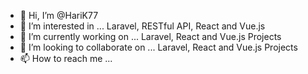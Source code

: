 - 👋 Hi, I’m @HariK77
- 👀 I’m interested in ... Laravel, RESTful API, React and Vue.js
- 🌱 I’m currently working on ...  Laravel, React and Vue.js Projects
- 💞️ I’m looking to collaborate on ... Laravel, React and Vue.js Projects
- 📫 How to reach me ...

<!---
HariK77/HariK77 is a ✨ special ✨ repository because its `README.md` (this file) appears on your GitHub profile.
You can click the Preview link to take a look at your changes.
--->
